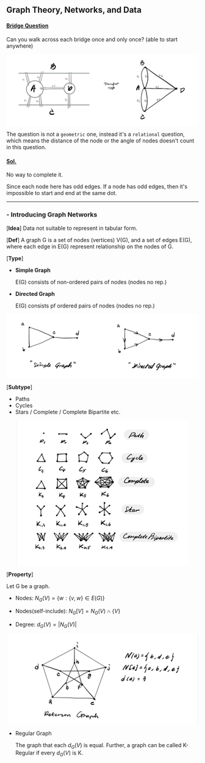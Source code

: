 ## **Graph Theory, Networks, and Data**

#### **<ins>Bridge Question</ins>**  

Can you walk across each bridge once and only once? (able to start anywhere)
<p align="center" width="100%">
    <img align="center" src="Img/bridge_q.jpg" width="750" />
</p>

The question is not a `geometric` one, instead it's a `relational` question, which means the distance of the node or the angle of nodes doesn't count in this question.

#### **<ins>Sol.</ins>**  

No way to complete it. 

Since each node here has odd edges. If a node has odd edges, then it's impossible to start and end at the same dot.

---

### **- Introducing Graph Networks** 

[**Idea**] Data not suitable to represent in tabular form.

[**Def**] A graph G is a set of nodes (vertices) V(G), and a set of edges E(G), where each edge in E(G) represent relationship on the nodes of G.

[**Type**]
- **Simple Graph**

    E(G) consists of non-ordered pairs of nodes (nodes no rep.)
- **Directed Graph**

    E(G) consists pf ordered pairs of nodes (nodes no rep.)
<p align="center" width="100%">
    <img align="center" src="Img/graph_type.jpg" width="750" />
</p>

[**Subtype**]
* Paths
* Cycles
* Stars / Complete / Complete Bipartite etc.
<p align="center" width="100%">
    <img align="center" src="Img/graph_subtype.jpg" width="450" />
</p>

[**Property**]

Let G be a graph.

* Nodes: $N_G(V)=\lbrace w: \lbrace v,w\rbrace \in E(G) \rbrace$

* Nodes(self-include): $N_G[V]=N_G(V)\cap \lbrace V\rbrace$

* Degree: $d_G(V)=|N_G(V)|$
<p align="center" width="100%">
    <img align="center" src="Img/property.jpg" width="500" />
</p>

* Regular Graph

    The graph that each $d_G(V)$ is equal. Further, a graph can be called K-Regular if every $d_G(V)$ is K.